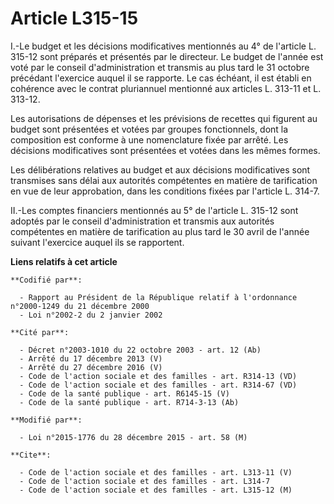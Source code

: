 # Article L315-15

I.-Le budget et les décisions modificatives mentionnés au 4° de l'article L. 315-12 sont préparés et présentés par le
directeur. Le budget de l'année est voté par le conseil d'administration et transmis au plus tard le 31 octobre précédant
l'exercice auquel il se rapporte. Le cas échéant, il est établi en cohérence avec le contrat pluriannuel mentionné aux
articles L. 313-11 et L. 313-12. 

Les autorisations de dépenses et les prévisions de recettes qui figurent au budget sont présentées et votées par groupes
fonctionnels, dont la composition est conforme à une nomenclature fixée par arrêté. Les décisions modificatives sont
présentées et votées dans les mêmes formes. 

Les délibérations relatives au budget et aux décisions modificatives sont transmises sans délai aux autorités compétentes en
matière de tarification en vue de leur approbation, dans les conditions fixées par l'article L. 314-7. 

II.-Les comptes financiers mentionnés au 5° de l'article L. 315-12 sont adoptés par le conseil d'administration et transmis
aux autorités compétentes en matière de tarification au plus tard le 30 avril de l'année suivant l'exercice auquel ils se
rapportent.

**Liens relatifs à cet article**

	**Codifié par**:

	  - Rapport au Président de la République relatif à l'ordonnance n°2000-1249 du 21 décembre 2000
	  - Loi n°2002-2 du 2 janvier 2002

	**Cité par**:

	  - Décret n°2003-1010 du 22 octobre 2003 - art. 12 (Ab)
	  - Arrêté du 17 décembre 2013 (V)
	  - Arrêté du 27 décembre 2016 (V)
	  - Code de l'action sociale et des familles - art. R314-13 (VD)
	  - Code de l'action sociale et des familles - art. R314-67 (VD)
	  - Code de la santé publique - art. R6145-15 (V)
	  - Code de la santé publique - art. R714-3-13 (Ab)

	**Modifié par**:

	  - Loi n°2015-1776 du 28 décembre 2015 - art. 58 (M)

	**Cite**:

	  - Code de l'action sociale et des familles - art. L313-11 (V)
	  - Code de l'action sociale et des familles - art. L314-7
	  - Code de l'action sociale et des familles - art. L315-12 (M)
